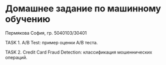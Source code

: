 # Домашнее задание по машинному обучению
Пермякова София, гр. 5040103/30401

TASK 1. A/B Test: пример оценки A/B теста.

TASK 2. Credit Card Fraud Detection: классификация мошеннических операций.
